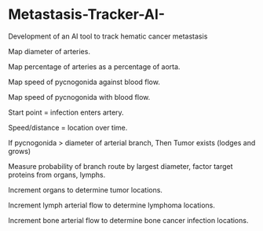 # Metastasis-Tracker-AI-
Development of an AI tool to track hematic cancer metastasis

Map diameter of arteries.

Map percentage of arteries as a percentage of aorta.

Map speed of pycnogonida against blood flow.

Map speed of pycnogonida with blood flow.

Start point = infection enters artery.

Speed/distance = location over time.

If pycnogonida > diameter of arterial branch, Then Tumor exists (lodges and grows)

Measure probability of branch route by largest diameter, factor target proteins from organs, lymphs.

Increment organs to determine tumor locations.

Increment lymph arterial flow to determine lymphoma locations.

Increment bone arterial flow to determine bone cancer infection locations.

